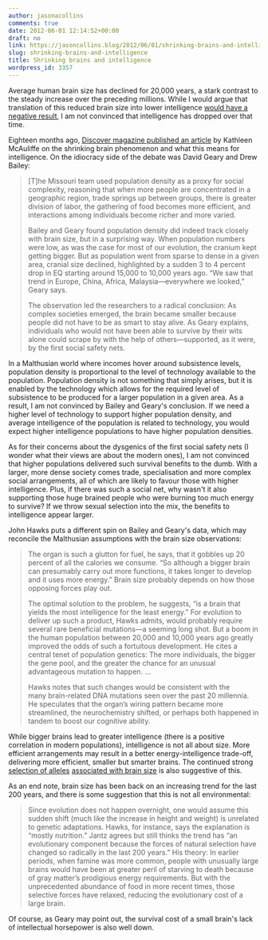 ```yaml
---
author: jasonacollins
comments: true
date: 2012-06-01 12:14:52+00:00
draft: no
link: https://jasoncollins.blog/2012/06/01/shrinking-brains-and-intelligence/
slug: shrinking-brains-and-intelligence
title: Shrinking brains and intelligence
wordpress_id: 3357
---
```


Average human brain size has declined for 20,000 years, a stark contrast to the steady increase over the preceding millions. While I would argue that translation of this reduced brain size into lower intelligence [would have a negative result](https://jasoncollins.blog/2012/05/the-consequences-of-shrinking-brains/), I am not convinced that intelligence has dropped over that time.

Eighteen months ago, [Discover magazine published an article](http://discovermagazine.com/2010/sep/25-modern-humans-smart-why-brain-shrinking) by Kathleen McAuliffe on the shrinking brain phenomenon and what this means for intelligence. On the idiocracy side of the debate was David Geary and Drew Bailey:


<blockquote>[T]he Missouri team used population density as a proxy for social complexity, reasoning that when more people are concentrated in a geographic region, trade springs up between groups, there is greater division of labor, the gathering of food becomes more efficient, and interactions among individuals become richer and more varied.

Bailey and Geary found population density did indeed track closely with brain size, but in a surprising way. When population numbers were low, as was the case for most of our evolution, the cranium kept getting bigger. But as population went from sparse to dense in a given area, cranial size declined, highlighted by a sudden 3 to 4 percent drop in EQ starting around 15,000 to 10,000 years ago. “We saw that trend in Europe, China, Africa, Malaysia—everywhere we looked,” Geary says.

The observation led the researchers to a radical conclusion: As complex societies emerged, the brain became smaller because people did not have to be as smart to stay alive. As Geary explains, individuals who would not have been able to survive by their wits alone could scrape by with the help of others—supported, as it were, by the first social safety nets.</blockquote>


In a Malthusian world where incomes hover around subsistence levels, population density is proportional to the level of technology available to the population. Population density is not something that simply arises, but it is enabled by the technology which allows for the required level of subsistence to be produced for a larger population in a given area. As a result, I am not convinced by Bailey and Geary's conclusion. If we need a higher level of technology to support higher population density, and average intelligence of the population is related to technology, you would expect higher intelligence populations to have higher population densities.

As for their concerns about the dysgenics of the first social safety nets (I wonder what their views are about the modern ones), I am not convinced that higher populations delivered such survival benefits to the dumb. With a larger, more dense society comes trade, specialisation and more complex social arrangements, all of which are likely to favour those with higher intelligence. Plus, if there was such a social net, why wasn't it also supporting those huge brained people who were burning too much energy to survive? If we throw sexual selection into the mix, the benefits to intelligence appear larger.

John Hawks puts a different spin on Bailey and Geary's data, which may reconcile the Malthusian assumptions with the brain size observations:


<blockquote>The organ is such a glutton for fuel, he says, that it gobbles up 20 percent of all the calories we consume. “So although a bigger brain can presumably carry out more functions, it takes longer to develop and it uses more energy.” Brain size probably depends on how those opposing forces play out.

The optimal solution to the problem, he suggests, “is a brain that yields the most intelligence for the least energy.” For evolution to deliver up such a product, Hawks admits, would probably require several rare beneficial mutations—a seeming long shot. But a boom in the human population between 20,000 and 10,000 years ago greatly improved the odds of such a fortuitous development. He cites a central tenet of population genetics: The more individuals, the bigger the gene pool, and the greater the chance for an unusual advantageous mutation to happen. ...

Hawks notes that such changes would be consistent with the many brain-related DNA mutations seen over the past 20 millennia. He speculates that the organ’s wiring pattern became more streamlined, the neurochemistry shifted, or perhaps both happened in tandem to boost our cognitive ability.</blockquote>


While bigger brains lead to greater intelligence (there is a positive correlation in modern populations), intelligence is not all about size. More efficient arrangements may result in a better energy-intelligence trade-off, delivering more efficient, smaller but smarter brains. The continued strong [selection of alleles](http://www.sciencemag.org/content/309/5741/1720) [associated with brain size](http://www.sciencemag.org/content/309/5741/1717.abstract) is also suggestive of this.

As an end note, brain size has been back on an increasing trend for the last 200 years, and there is some suggestion that this is not all environmental:


<blockquote>Since evolution does not happen overnight, one would assume this sudden shift (much like the increase in height and weight) is unrelated to genetic adaptations. Hawks, for instance, says the explanation is “mostly nutrition.” Jantz agrees but still thinks the trend has “an evolutionary component because the forces of natural selection have changed so radically in the last 200 years.” His theory: In earlier periods, when famine was more common, people with unusually large brains would have been at greater peril of starving to death because of gray matter’s prodigious energy requirements. But with the unprecedented abundance of food in more recent times, those selective forces have relaxed, reducing the evolutionary cost of a large brain.</blockquote>


Of course, as Geary may point out, the survival cost of a small brain's lack of intellectual horsepower is also well down.
